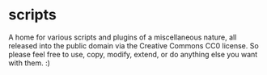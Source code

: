 # scripts
A home for various scripts and plugins of a miscellaneous nature, all released into the public domain via the Creative Commons CC0 license. So please feel free to use, copy, modify, extend, or do anything else you want with them. :)
